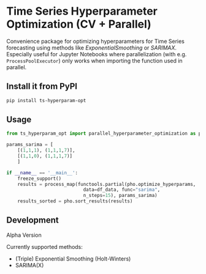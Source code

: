 

# Time Series Hyperparameter Optimization (CV + Parallel)

Convenience package for optimizing hyperparameters for Time Series forecasting
using methods like _ExponentialSmoothing_ or _SARIMAX_. Especially useful
for Jupyter Notebooks where parallelization (with e.g. `ProcessPoolExecutor`)
only works when importing the function used in parallel.

## Install it from PyPI

```bash
pip install ts-hyperparam-opt
```

## Usage

```py
from ts_hyperparam_opt import parallel_hyperparameter_optimization as pho

params_sarima = [
    [(1,1,1), (1,1,1,7)],
    [(1,1,0), (1,1,1,7)]
    ]

if __name__ == '__main__':
    freeze_support()
    results = process_map(functools.partial(pho.optimize_hyperparams,
                            data=df_data, func="sarima", 
                            n_steps=15), params_sarima)
    results_sorted = pho.sort_results(results)
```

## Development

Alpha Version

Currently supported methods:
- (Triple) Exponential Smoothing (Holt-Winters)
- SARIMA(X)
